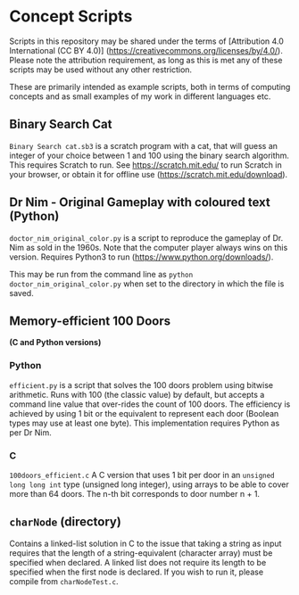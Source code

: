 # Concept Scripts

Scripts in this repository may be shared under the terms of [Attribution 4.0 International (CC BY 4.0)] (https://creativecommons.org/licenses/by/4.0/). Please note the attribution requirement, as long as this is met any of these scripts may be used without any other restriction.

These are primarily intended as example scripts, both in terms of computing concepts and as small examples of my work in different languages etc.

## Binary Search Cat 
`Binary Search cat.sb3` is a scratch program with a cat, that will guess an integer of your choice between 1 and 100 using the binary search algorithm. This requires Scratch to run. See https://scratch.mit.edu/ to run Scratch in your browser, or obtain it for offline use (https://scratch.mit.edu/download).

## Dr Nim - Original Gameplay with coloured text (Python)
`doctor_nim_original_color.py` is a script to reproduce the gameplay of Dr. Nim as sold in the 1960s. Note that the computer player always wins on this version.
Requires Python3 to run (https://www.python.org/downloads/). 

This may be run from the command line as `python doctor_nim_original_color.py` when set to the directory in which the file is saved.

## Memory-efficient 100 Doors 
**(C and Python versions)**  
### Python
`efficient.py` is a script that solves the 100 doors problem using bitwise arithmetic. Runs with 100 (the classic value) by default, but accepts a command line value that over-rides the count of 100 doors. The efficiency is achieved by using 1 bit or the equivalent to represent each door (Boolean types may use at least one byte). This implementation requires Python as per Dr Nim.  

### C
`100doors_efficient.c` A C version that uses 1 bit per door in an `unsigned long long int` type (unsigned long integer), using arrays to be able to cover more than 64 doors. The n-th bit corresponds to door number n + 1.

## `charNode` (directory)
Contains a linked-list solution in C to the issue that taking a string as input requires that the length of a string-equivalent (character array) must be specified when declared. A linked list does not require its length to be specified when the first node is declared. If you wish to run it, please compile from `charNodeTest.c`.
